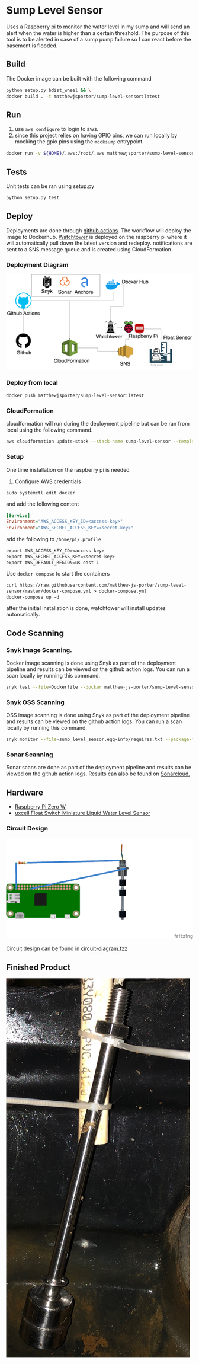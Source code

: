 # Sump Level Sensor
Uses a Raspberry pi to monitor the water level in my sump and will send an alert when the water is higher than a certain threshold. 
The purpose of this tool is to be alerted in case of a sump pump failure so I can react before the basement is flooded. 

## Build

The Docker image can be built with the following command

```bash
python setup.py bdist_wheel && \
docker build . -t matthewjsporter/sump-level-sensor:latest
```

## Run

1. use `aws configure` to login to aws.
2. since this project relies on having GPIO pins, we can run locally by mocking the gpio pins using the `mocksump` entrypoint.

```bash
docker run -v ${HOME}/.aws:/root/.aws matthewjsporter/sump-level-sensor:latest mocksump
```

## Tests

Unit tests can be ran using setup.py

```bash
python setup.py test
```


## Deploy

Deployments are done through [github actions](.github/workflows/python.yml). The workflow will deploy the image to Dockerhub.
[Watchtower](https://hub.docker.com/r/v2tec/watchtower/) is deployed on the raspberry pi where it will automatically pull down the latest version and redeploy.
notifications are sent to a SNS message queue and is created using CloudFormation.

### Deployment Diagram
 ![deployment diagram](docs/deployment-diagram.png)

### Deploy from local
```bash
docker push matthewjsporter/sump-level-sensor:latest
```

### CloudFormation
cloudformation will run during the deployment pipeline but can be ran from local using the following command.
```bash
aws cloudformation update-stack --stack-name sump-level-sensor --template-body file://aws/cloudformation.yml --parameters  ParameterKey=EmailParameter,ParameterValue=<email> ParameterKey=SMSParameter,ParameterValue=<phone>
```

### Setup

One time installation on the raspberry pi is needed

1. Configure AWS credentials

```shell
sudo systemctl edit docker
```

and add the following content
```ini
[Service]
Environment="AWS_ACCESS_KEY_ID=<access-key>"
Environment="AWS_SECRET_ACCESS_KEY=<secret-key>"
```

add the following to `/home/pi/.profile`
```shell
export AWS_ACCESS_KEY_ID=<access-key>
export AWS_SECRET_ACCESS_KEY=<secret-key>
export AWS_DEFAULT_REGION=us-east-1
```

Use `docker compose` to start the containers

```shell
curl https://raw.githubusercontent.com/matthew-js-porter/sump-level-sensor/master/docker-compose.yml > docker-compose.yml
docker-compose up -d
```

after the initial installation is done, watchtower will install updates automatically.

## Code Scanning

### Snyk Image Scanning.

Docker image scanning is done using Snyk as part of the deployment pipeline and results can be viewed on the github action logs.
You can run a scan locally by running this command.
```bash
snyk test --file=Dockerfile --docker matthew-js-porter/sump-level-sensor:latest
```

### Snyk OSS Scanning

OSS image scanning is done using Snyk as part of the deployment pipeline and results can be viewed on the github action logs.
You can run a scan locally by running this command.
```bash
snyk monitor --file=sump_level_sensor.egg-info/requires.txt --package-manager=pip
```


### Sonar Scanning

Sonar scans are done as part of the deployment pipeline and results can be viewed on the github action logs.
Results can also be found on [Sonarcloud.](https://sonarcloud.io/dashboard?id=matthew-js-porter_sump-level-sensor)

## Hardware

* [Raspberry Pi Zero W](https://www.raspberrypi.org/products/raspberry-pi-zero-w/)
* [uxcell Float Switch Miniature Liquid Water Level Sensor](https://www.amazon.com/gp/product/B01LX1YOTP/ref=ppx_yo_dt_b_asin_title_o06_s01?ie=UTF8&psc=1)

### Circuit Design
 ![circuit diagram](docs/circuit-diagram.png)

Circuit design can be found in [circuit-diagram.fzz](circuit-diagram.fzz)

## Finished Product
![Finished Product](docs/Finished.jpeg)
